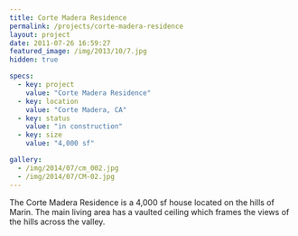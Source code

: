 ```yaml
---
title: Corte Madera Residence
permalink: /projects/corte-madera-residence
layout: project
date: 2011-07-26 16:59:27
featured_image: /img/2013/10/7.jpg
hidden: true

specs:
  - key: project
    value: "Corte Madera Residence"
  - key: location
    value: "Corte Madera, CA"
  - key: status
    value: "in construction"
  - key: size
    value: "4,000 sf"

gallery:
  - /img/2014/07/cm_002.jpg
  - /img/2014/07/CM-02.jpg
---
```


The Corte Madera Residence is a 4,000 sf house located on the hills of Marin.  The main living area has a vaulted ceiling which frames the views of the hills across the valley.
